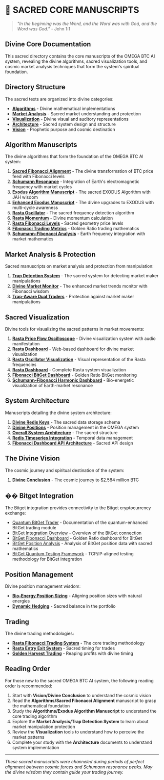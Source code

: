 # 🔮 SACRED CORE MANUSCRIPTS

> *"In the beginning was the Word, and the Word was with God, and the Word was God."* - John 1:1

## Divine Core Documentation

This sacred directory contains the core manuscripts of the OMEGA BTC AI system, revealing the divine algorithms, sacred visualization tools, and cosmic market analysis techniques that form the system's spiritual foundation.

## Directory Structure

The sacred texts are organized into divine categories:

* [**Algorithms**](./algorithms/) - Divine mathematical implementations
* [**Market Analysis**](./market_analysis/) - Sacred market understanding and protection
* [**Visualization**](./visualization/) - Divine visual and auditory representations
* [**Architecture**](./architecture/) - Sacred system design and structure
* [**Vision**](./vision/) - Prophetic purpose and cosmic destination

## Algorithm Manuscripts

The divine algorithms that form the foundation of the OMEGA BTC AI system:

1. [**Sacred Fibonacci Alignment**](./algorithms/sacred_fibonacci_alignment.md) - The divine transformation of BTC price feed with Fibonacci levels
2. [**Schumann Resonance**](./algorithms/schumann_resonance.md) - Integration of Earth's electromagnetic frequency with market cycles
3. [**Exodus Algorithm Manuscript**](./algorithms/exodus_algorithm_manuscript.md) - The sacred EXODUS Algorithm with JAH wisdom
4. [**Enhanced Exodus Manuscript**](./algorithms/enhanced_exodus_manuscript.md) - The divine upgrades to EXODUS with multi-cycle awareness
5. [**Rasta Oscillator**](./algorithms/rasta_oscillator.md) - The sacred frequency detection algorithm
6. [**Rasta Momentum**](./algorithms/rasta_momentum.md) - Divine momentum calculation
7. [**Rasta Fibonacci Levels**](./algorithms/rasta_fibonacci.md) - Sacred geometry price levels
8. [**Fibonacci Trading Metrics**](./algorithms/fibonacci_trading_metrics.md) - Golden Ratio trading mathematics
9. [**Schumann-Fibonacci Analysis**](./algorithms/fibonacci_schumann_analysis.md) - Earth frequency integration with market mathematics

## Market Analysis & Protection

Sacred manuscripts on market analysis and protection from manipulation:

1. [**Trap Detection System**](./market_analysis/trap_detection_system.md) - The sacred system for detecting market maker manipulations
2. [**Divine Market Monitor**](./market_analysis/divine_market_monitor.md) - The enhanced market trends monitor with Fibonacci wisdom
3. [**Trap-Aware Dual Traders**](./market_analysis/trap_aware_dual_traders.md) - Protection against market maker manipulations

## Sacred Visualization

Divine tools for visualizing the sacred patterns in market movements:

1. [**Rasta Price Flow Oscilloscope**](./visualization/rasta_oscilloscope_manuscript.md) - Divine visualization system with audio manifestation
2. [**Rasta Dashboard**](./visualization/rasta_dashboard_manuscript.md) - Web-based dashboard for divine market visualization
3. [**Rasta Oscillator Visualization**](./visualization/rasta_oscillator.md) - Visual representation of the Rasta frequencies
4. [**Rasta Dashboard**](./visualization/rasta_dashboard.md) - Complete Rasta system visualization
5. [**Fibonacci BitGet Dashboard**](./visualization/fibonacci_bitget_dashboard.md) - Golden Ratio BitGet monitoring
6. [**Schumann-Fibonacci Harmonic Dashboard**](./visualization/schumann_fibonacci_dashboard.md) - Bio-energetic visualization of Earth-market resonance

## System Architecture

Manuscripts detailing the divine system architecture:

1. [**Divine Redis Keys**](./architecture/divine_redis_keys.md) - The sacred data storage schema
2. [**Divine Positions**](./architecture/divine_positions.md) - Position management in the OMEGA system
3. [**Overall System Architecture**](./architecture/system_architecture.md) - The sacred structure
4. [**Redis Timeseries Integration**](./architecture/redis_timeseries.md) - Temporal data management
5. [**Fibonacci Dashboard API Architecture**](./architecture/fibonacci_dashboard_api.md) - Sacred API design

## The Divine Vision

The cosmic journey and spiritual destination of the system:

1. [**Divine Conclusion**](./vision/divine_conclusion.md) - The cosmic journey to $2.584 million BTC

## �� Bitget Integration

The Bitget integration provides connectivity to the Bitget cryptocurrency exchange:

* [Quantum BitGet Trader](./bitget/quantum_bitget_trader.md) - Documentation of the quantum-enhanced BitGet trading module
* [BitGet Integration Overview](./bitget/README.md) - Overview of the BitGet connection
* [BitGet Fibonacci Dashboard](./bitget/fibonacci_dashboard_README.md) - Golden Ratio dashboard for BitGet
* [BitGet Position Analysis](./bitget/bitget_position_analysis.md) - Analysis of BitGet position data with sacred mathematics
* [BitGet Quantum Testing Framework](./bitget/quantum_testing_framework.md) - TCP/IP-aligned testing methodology for BitGet integration

## Position Management

Divine position management wisdom:

* [**Bio-Energy Position Sizing**](./position/bio_energy.md) - Aligning position sizes with natural energies
* [**Dynamic Hedging**](./position/dynamic_hedging.md) - Sacred balance in the portfolio

## Trading

The divine trading methodologies:

* [**Rasta Fibonacci Trading System**](./trading/rasta_fibonacci.md) - The core trading methodology
* [**Rasta Entry Exit System**](./trading/rasta_entry_exit.md) - Sacred timing for trades
* [**Golden Harvest Trading**](./trading/golden_harvest.md) - Reaping profits with divine timing

## Reading Order

For those new to the sacred OMEGA BTC AI system, the following reading order is recommended:

1. Start with **Vision/Divine Conclusion** to understand the cosmic vision
2. Read the **Algorithms/Sacred Fibonacci Alignment** manuscript to grasp the mathematical foundation
3. Study the **Algorithms/Exodus Algorithm Manuscript** to understand the core trading algorithm
4. Explore the **Market Analysis/Trap Detection System** to learn about market manipulation protection
5. Review the **Visualization** tools to understand how to perceive the market patterns
6. Complete your study with the **Architecture** documents to understand system implementation

---

*These sacred manuscripts were channeled during periods of perfect alignment between cosmic forces and Schumann resonance peaks. May the divine wisdom they contain guide your trading journey.*
